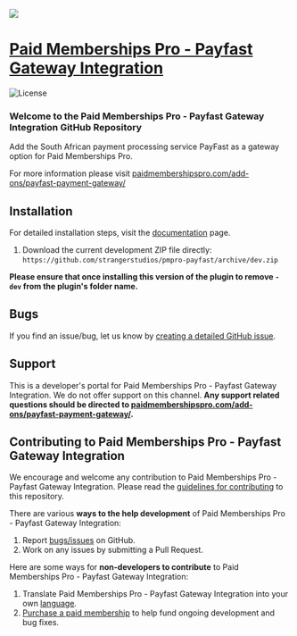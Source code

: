 ![](pmpro-payfast-banner.png)

# [Paid Memberships Pro - Payfast Gateway Integration](https://www.paidmembershipspro.com/add-ons/payfast-payment-gateway/) #
[comment]: # (Generate badges from shields.io, only works for .org plugins to get other stats etc. We'd have to create our own endpoints for Premium plugins)

![License](https://img.shields.io/badge/license-GPL--2.0%2B-red.svg?style=flat-square)

### Welcome to the Paid Memberships Pro - Payfast Gateway Integration GitHub Repository
Add the South African payment processing service PayFast as a gateway option for Paid Memberships Pro.

For more information please visit [paidmembershipspro.com/add-ons/payfast-payment-gateway/](https://www.paidmembershipspro.com/add-ons/payfast-payment-gateway/)

## Installation ##
For detailed installation steps, visit the [documentation](https://www.paidmembershipspro.com/add-ons/payfast-payment-gateway/) page.

1. Download the current development ZIP file directly: `https://github.com/strangerstudios/pmpro-payfast/archive/dev.zip`

**Please ensure that once installing this version of the plugin to remove `-dev` from the plugin's folder name.**

## Bugs ##
If you find an issue/bug, let us know by [creating a detailed GitHub issue](https://github.com/strangerstudios/pmpro-payfast/issues/new).

## Support ##
This is a developer's portal for Paid Memberships Pro - Payfast Gateway Integration. We do not offer support on this channel. **Any support related questions should be directed to [paidmembershipspro.com/add-ons/payfast-payment-gateway/](https://www.paidmembershipspro.com/add-ons/payfast-payment-gateway/).**

## Contributing to Paid Memberships Pro - Payfast Gateway Integration ##
We encourage and welcome any contribution to Paid Memberships Pro - Payfast Gateway Integration. Please read the [guidelines for contributing](https://github.com/strangerstudios/paid-memberships-pro/blob/dev/.github/CONTRIBUTING.md) to this repository.

There are various **ways to the help development** of Paid Memberships Pro - Payfast Gateway Integration:

1. Report [bugs/issues](https://github.com/strangerstudios/pmpro-payfast/issues/new) on GitHub.
2. Work on any issues by submitting a Pull Request.

Here are some ways for **non-developers to contribute** to Paid Memberships Pro - Payfast Gateway Integration:

1. Translate Paid Memberships Pro - Payfast Gateway Integration into your own [language](https://www.paidmembershipspro.com/paid-memberships-pro-in-your-language/).
2. [Purchase a paid membership](https://paidmembershipspro.com/pricing) to help fund ongoing development and bug fixes.
